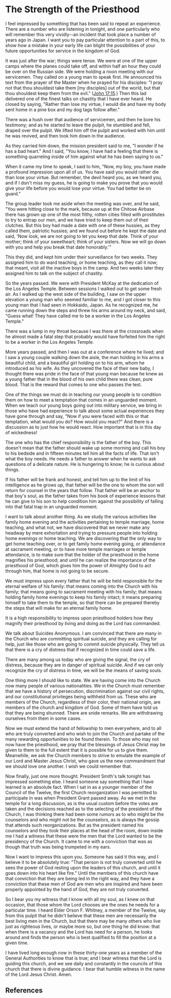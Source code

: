# The Strength of the Priesthood

I feel impressed by something that has been said to repeat an experience.
There are a number who are listening in tonight, and one particularly who will
remember this very vividly--an incident that took place a number of years ago
in Japan. I want you to pay particular attention to a part of this, to show
how a mistake in your early life can blight the possibilities of your future
opportunities for service in the kingdom of God.

It was just after the war; things were tense. We were at one of the upper
camps where the planes could take off, and within half an hour they could be
over on the Russian side. We were holding a noon meeting with our servicemen.
They called on a young man to speak first. He announced his text from the
prayer of the Master when he prayed for his disciples: "I pray not that thou
shouldest take them [my disciples] out of the world, but that thou shouldest
keep them from the evil." ([John
17:15](/scriptures/nt/john/17.15?lang=eng#14).) Then this lad delivered one of
the finest talks on chastity that I have ever heard. He closed by saying,
"Rather than lose my virtue, I would die and have my body sent home in a pine
box and my dog tags follow after."

There was a hush over that audience of servicemen, and then he bore his
testimony; and as he started to leave the pulpit, he stumbled and fell, draped
over the pulpit. We lifted him off the pulpit and worked with him until he was
revived, and then took him down in the audience.

As they carried him down, the mission president said to me, "I wonder if he
has a bad heart." And I said, "You know, I have had a feeling that there is
something quarreling inside of him against what he has been saying to us."

When it came my time to speak, I said to him, "Now, my boy, you have made a
profound impression upon all of us. You have said you would rather die than
lose your virtue. But remember, the devil heard you, as we heard you, and if I
don't miss my guess, he is going to make you prove that you would give your
life before you would lose your virtue. You had better be on guard."

The group leader took me aside when the meeting was over, and he said, "You
were hitting close to the mark, because up at the Chitose Airbase there has
grown up one of the most filthy, rotten cities filled with prostitutes to try
to entrap our men, and we have tried to keep them out of their clutches. But
this boy had made a date with one of these hussies, as they called them,
patriotic hussies; and we found out before he kept the date and said, 'Now
look, we are not going to let you keep that date. Think of your mother; think
of your sweetheart; think of your sisters. Now we will go down with you and
help you break that date honorably.'"

This they did, and kept him under their surveillance for two weeks. They
assigned him to do ward teaching, or home teaching, as they call it now; that
meant, visit all the inactive boys in the camp. And two weeks later they
assigned him to talk on the subject of chastity.

So the years passed. We were with President McKay at the dedication of the Los
Angeles Temple. Between sessions I walked out to get some fresh air. As I
walked up the west side of the building, I saw on the upper elevation a young
man who seemed familiar to me, and I got closer to this young man that I had
seen in Hokkaido, Japan. As he recognized me, he came running down the steps
and threw his arms around my neck, and said, "Guess what! They have called me
to be a worker in the Los Angeles Temple."

There was a lump in my throat because I was there at the crossroads when he
almost made a fatal step that probably would have forfeited him the right to
be a worker in the Los Angeles Temple.

More years passed, and then I was out at a conference where he lived; and I
saw a young couple walking down the aisle, the man holding in his arms a
beautiful child, and a beautiful girl holding on to his arm, whom he
introduced as his wife. As they uncovered the face of their new baby, I
thought there was pride in the face of that young man because he knew as a
young father that in the blood of his own child there was clean, pure blood.
That is the reward that comes to one who passes the test.

One of the things we must do in teaching our young people is to condition them
on how to meet a temptation that comes in an unguarded moment. When we teach
our young boys going out into military service, we bring in those who have had
experience to talk about some actual experiences they have gone through and
say, "Now if you were faced with this or that temptation, what would you do?
How would you react?" And there is a discussion as to just how he would react.
How important that is in this day of wickedness!

The one who has the chief responsibility is the father of the boy. This
doesn't mean that the father should wake up some morning and call his boy to
his bedside and in fifteen minutes tell him all the facts of life. That isn't
what the boy needs. He needs a father to answer when he wants to ask questions
of a delicate nature. He is hungering to know; he is curious about things.

If his father will be frank and honest, and tell him up to the limit of his
intelligence as he grows up, that father will be the one to whom the son will
return for counsel in the years that follow. That father will be an anchor to
that boy's soul, as the father takes from his book of experience lessons that
he can give to his son to help condition him against the possibility of
falling into that fatal trap in an unguarded moment.

I want to talk about another thing. As we study the various activities like
family home evening and the activities pertaining to temple marriage, home
teaching, and what not, we have discovered that we never make any headway by
mere exhortation and trying to pressure people into holding home evenings or
home teaching. We are discovering that the only way to get home teaching over,
or to get family home evening going, or attendance at sacrament meeting, or to
have more temple marriages or temple attendance, is to make sure that the
holder of the priesthood in the home magnifies his priesthood; and until he
can realize the importance of the priesthood of God, which gives him the power
of Almighty God to act through him, that home is not going to be secure.

We must impress upon every father that he will be held responsible for the
eternal welfare of his family: that means coming into the Church with his
family; that means going to sacrament meeting with his family; that means
holding family home evenings to keep his family intact; it means preparing
himself to take them to the temple, so that there can be prepared thereby the
steps that will make for an eternal family home.

It is a high responsibility to impress upon priesthood holders how they
magnify their priesthood by living and doing as the Lord has commanded.

We talk about Suicides Anonymous. I am convinced that there are many in the
Church who are committing spiritual suicide, and they are calling for help,
just like those who are going to commit suicide physically. They tell us that
there is a cry of distress that if recognized in time could save a life.

There are many among us today who are giving the signal, the cry of distress,
because they are in danger of spiritual suicide. And if we can only recognize
the cry of distress in time, we will be the means of saving souls.

One thing more I should like to state. We are having come into the Church now
many people of various nationalities. We in the Church must remember that we
have a history of persecution, discrimination against our civil rights, and
our constitutional privileges being withheld from us. These who are members of
the Church, regardless of their color, their national origin, are members of
the church and kingdom of God. Some of them have told us that they are being
shunned. There are snide remarks. We are withdrawing ourselves from them in
some cases.

Now we must extend the hand of fellowship to men everywhere, and to all who
are truly converted and who wish to join the Church and partake of the many
rewarding opportunities to be found therein. To those who may not now have the
priesthood, we pray that the blessings of Jesus Christ may be given to them to
the full extent that it is possible for us to give them. Meanwhile, we ask the
Church members to strive to emulate the example of our Lord and Master Jesus
Christ, who gave us the new commandment that we should love one another. I
wish we could remember that.

Now finally, just one more thought. President Smith's talk tonight has
impressed something else. I heard someone say something that I have learned is
an absolute fact. When I sat in as a younger member of the Council of the
Twelve, the first Church reorganization I was permitted to participate in was
when President Grant passed away. As we met in the temple for a long
discussion, as is the usual custom before the votes are taken and the
decisions reached as to the selecting of the president of the Church, I was
thinking there had been some rumors as to who might be the counselors and who
might not be the counselors, as is always the gossip that attends such
reorganizations. But as the president named his counselors and they took their
places at the head of the room, down inside me I had a witness that these were
the men that the Lord wanted to be the presidency of the Church. It came to me
with a conviction that was as though that truth was being trumpeted in my
ears.

Now I want to impress this upon you. Someone has said it this way, and I
believe it to be absolutely true: "That person is not truly converted until he
sees the power of God resting upon the leaders of this church, and until it
goes down into his heart like fire." Until the members of this church have
that conviction that they are being led in the right way, and they have a
conviction that these men of God are men who are inspired and have been
properly appointed by the hand of God, they are not truly converted.

So I bear you my witness that I know with all my soul, as I knew on that
occasion, that those whom the Lord chooses are the ones he needs for a
particular time. I heard Elder Orson F. Whitney, a member of the Twelve, say
from this pulpit that he didn't believe that these men are necessarily the
best living men in the Church, but that there may be many others who live just
as righteous lives, or maybe more so, but one thing he did know: that when
there is a vacancy and the Lord has need for a person, he looks around and
finds the person who is best qualified to fill the position at a given time.

I have lived long enough now in these thirty-one years as a member of the
General Authorities to know that is true; and I bear witness that the Lord is
guiding this church, and we see daily and constantly in the councils of this
church that there is divine guidance. I bear that humble witness in the name
of the Lord Jesus Christ. Amen.

## References

